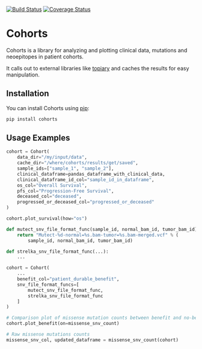[![Build Status](https://travis-ci.org/hammerlab/cohorts.svg?branch=master)](https://travis-ci.org/hammerlab/cohorts) [![Coverage Status](https://coveralls.io/repos/hammerlab/cohorts/badge.svg?branch=master&service=github)](https://coveralls.io/github/hammerlab/cohorts?branch=master)

Cohorts
=======

Cohorts is a library for analyzing and plotting clinical data, mutations and neoepitopes in patient cohorts.

It calls out to external libraries like [topiary](https://github.com/hammerlab/topiary) and caches the results for easy manipulation.

Installation
------------

You can install Cohorts using [pip](https://pip.pypa.io/en/latest/quickstart.html):

```bash
pip install cohorts
```

Usage Examples
--------------

```python
cohort = Cohort(
    data_dir="/my/input/data",
    cache_dir="/where/cohorts/results/get/saved",
    sample_ids=["sample_1", "sample_2"],
    clinical_dataframe=pandas_dataframe_with_clinical_data,
    clinical_dataframe_id_col="sample_id_in_dataframe",
    os_col="Overall Survival",
    pfs_col="Progression-Free Survival",
    deceased_col="deceased",
    progressed_or_deceased_col="progressed_or_deceased"
)

cohort.plot_survival(how="os")
```

```python
def mutect_snv_file_format_func(sample_id, normal_bam_id, tumor_bam_id):
    return "Mutect-%d-normal=%s.bam-tumor=%s.bam-merged.vcf" % (
        sample_id, normal_bam_id, tumor_bam_id)

def strelka_snv_file_format_func(...):
    ...

cohort = Cohort(
    ...
    benefit_col="patient_durable_benefit",
    snv_file_format_funcs=[
        mutect_snv_file_format_func,
        strelka_snv_file_format_func
    ]
)

# Comparison plot of missense mutation counts between benefit and no-benefit patients
cohort.plot_benefit(on=missense_snv_count)

# Raw missense mutations counts
missense_snv_col, updated_dataframe = missense_snv_count(cohort)
```
